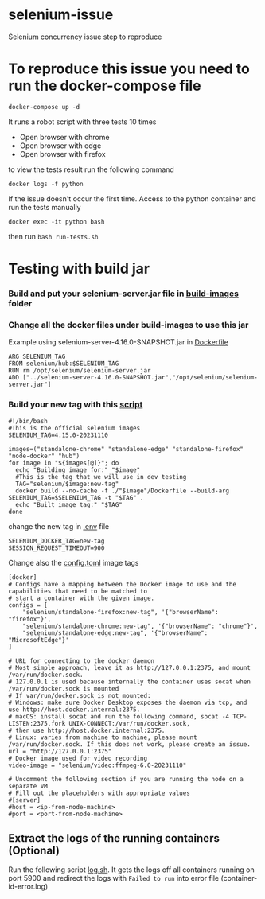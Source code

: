 # selenium-issue
Selenium concurrency issue step to reproduce

# To reproduce this issue  you need to run the docker-compose file
````
docker-compose up -d
````
It runs a robot script with three tests 10 times
- Open browser with chrome
- Open browser with edge
- Open browser with firefox

to view the tests result run the following command
````
docker logs -f python
````

If the issue doesn't occur the first time. Access to the python container and run the tests manually
````
docker exec -it python bash
````

then run ```` bash run-tests.sh ````

# Testing with build jar
### Build and put your selenium-server.jar file in [build-images](build-images) folder
### Change all the docker files under build-images  to use this jar

Example using selenium-server-4.16.0-SNAPSHOT.jar in [Dockerfile](build-images/hub/Dockerfile)
````
ARG SELENIUM_TAG
FROM selenium/hub:$SELENIUM_TAG
RUN rm /opt/selenium/selenium-server.jar
ADD ["../selenium-server-4.16.0-SNAPSHOT.jar","/opt/selenium/selenium-server.jar"]
````

### Build your new tag with this [script](build-images/build-images.sh) 

````
#!/bin/bash
#This is the official selenium images
SELENIUM_TAG=4.15.0-20231110

images=("standalone-chrome" "standalone-edge" "standalone-firefox" "node-docker" "hub")
for image in "${images[@]}"; do
  echo "Building image for:" "$image"
  #This is the tag that we will use in dev testing
  TAG="selenium/$image:new-tag"
  docker build --no-cache -f ./"$image"/Dockerfile --build-arg SELENIUM_TAG=$SELENIUM_TAG -t "$TAG" .
  echo "Built image tag:" "$TAG"
done
````

change the new tag in [.env](.env)  file

````
SELENIUM_DOCKER_TAG=new-tag
SESSION_REQUEST_TIMEOUT=900
````

Change also the [config.toml](config.toml) image tags

````
[docker]
# Configs have a mapping between the Docker image to use and the capabilities that need to be matched to
# start a container with the given image.
configs = [
    "selenium/standalone-firefox:new-tag", '{"browserName": "firefox"}',
    "selenium/standalone-chrome:new-tag", '{"browserName": "chrome"}',
    "selenium/standalone-edge:new-tag", '{"browserName": "MicrosoftEdge"}'
]

# URL for connecting to the docker daemon
# Most simple approach, leave it as http://127.0.0.1:2375, and mount /var/run/docker.sock.
# 127.0.0.1 is used because internally the container uses socat when /var/run/docker.sock is mounted
# If var/run/docker.sock is not mounted:
# Windows: make sure Docker Desktop exposes the daemon via tcp, and use http://host.docker.internal:2375.
# macOS: install socat and run the following command, socat -4 TCP-LISTEN:2375,fork UNIX-CONNECT:/var/run/docker.sock,
# then use http://host.docker.internal:2375.
# Linux: varies from machine to machine, please mount /var/run/docker.sock. If this does not work, please create an issue.
url = "http://127.0.0.1:2375"
# Docker image used for video recording
video-image = "selenium/video:ffmpeg-6.0-20231110"

# Uncomment the following section if you are running the node on a separate VM
# Fill out the placeholders with appropriate values
#[server]
#host = <ip-from-node-machine>
#port = <port-from-node-machine>
````



## Extract the logs of the running containers (Optional)
Run the following script [log.sh](logs.sh). 
It gets the logs off all containers running on port 5900  and redirect the logs with  ````Failed to run````  into error file (container-id-error.log)